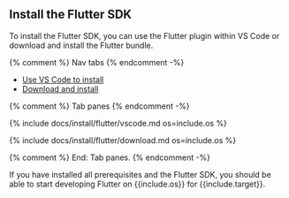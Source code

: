 ## Install the Flutter SDK

To install the Flutter SDK, you can use the Flutter plugin
within VS Code or download and install the Flutter bundle.

{% comment %} Nav tabs {% endcomment -%}
<ul class="nav nav-tabs" id="flutter-install" role="tablist">
    <li class="nav-item">
        <a class="nav-link active" id="vscode-tab" href="#vscode" role="tab" aria-controls="vscode" aria-selected="true">Use VS Code to install</a>
    </li>
    <li class="nav-item">
        <a class="nav-link" id="download-tab" href="#download" role="tab" aria-controls="download" aria-selected="false">Download and install</a>
    </li>
</ul>

{% comment %} Tab panes {% endcomment -%}
<div class="tab-content">

<div class="tab-pane active" id="vscode" role="tabpanel" aria-labelledby="vscode-tab" markdown="1">

{% include docs/install/flutter/vscode.md os=include.os %}

</div>

<div class="tab-pane" id="download" role="tabpanel" aria-labelledby="download-tab" markdown="1">

{% include docs/install/flutter/download.md os=include.os %}

</div>
</div>
{% comment %} End: Tab panes. {% endcomment -%}

If you have installed all prerequisites and the Flutter SDK,
you should be able to start developing Flutter on
{{include.os}} for {{include.target}}.
